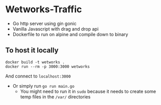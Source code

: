 # Wetworks-Traffic

- Go http server using gin gonic
- Vanilla Javascript with drag and drop api
- Dockerfile to run on alpine and compile down to binary

## To host it locally

```
docker build -t wetworks .
docker run --rm -p 3000:3000 wetworks
```

And connect to `localhost:3000`

- Or simply run `go run main.go`
  - You might need to run it in `sudo` because it needs to create some temp files in the `/var/` directories
